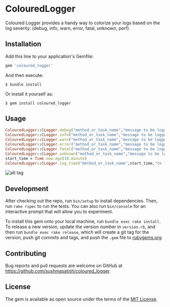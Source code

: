 # ColouredLogger

Coloured Logger provides a handy way to colorize your logs based on the log severity: (debug, info, warn, error, fatal, unknown, perf)

## Installation

Add this line to your application's Gemfile:

```ruby
gem 'coloured_logger'
```

And then execute:

    $ bundle install

Or install it yourself as:

    $ gem install coloured_logger

## Usage

```ruby
ColouredLogger::CLogger.debug("method_or_task_name","message to be logged")
ColouredLogger::CLogger.info("method_or_task_name","message to be logged")
ColouredLogger::CLogger.warn("method_or_task_name","message to be logged")
ColouredLogger::CLogger.error("method_or_task_name","message to be logged")
ColouredLogger::CLogger.fatal("method_or_task_name","message to be logged")
ColouredLogger::CLogger.unknown("method_or_task_name","message to be logged")
start_time = Time.now.ago(10.minute)
ColouredLogger::CLogger.log_time("method_or_task_name",start_time,"to finish job")
```

![alt tag](https://github.com/sushmasatish/coloured_logger/blob/master/docs/demo_output.png)

## Development

After checking out the repo, run `bin/setup` to install dependencies. Then, run `rake rspec` to run the tests. You can also run `bin/console` for an interactive prompt that will allow you to experiment.

To install this gem onto your local machine, run `bundle exec rake install`. To release a new version, update the version number in `version.rb`, and then run `bundle exec rake release`, which will create a git tag for the version, push git commits and tags, and push the `.gem` file to [rubygems.org](https://rubygems.org).

## Contributing

Bug reports and pull requests are welcome on GitHub at https://github.com/sushmasatish/coloured_logger.


## License

The gem is available as open source under the terms of the [MIT License](http://opensource.org/licenses/MIT).

